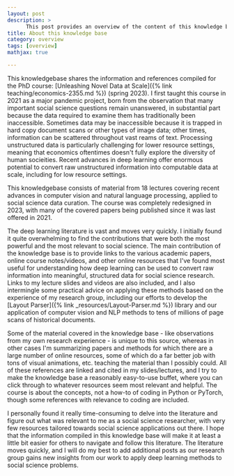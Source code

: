 ```yaml
---
layout: post
description: >
      This post provides an overview of the content of this knowledge base. 
title: About this knowledge base
category: overview
tags: [overview]
mathjax: true

---
```


This knowledgebase shares the information and references compiled for the PhD course: [Unleashing Novel Data at Scale]({% link teaching/economics-2355.md %}) (spring 2023). I first taught this course in 2021 as a major pandemic project, born from the observation that many important social science questions remain unanswered, in substantial part because the data required to examine them has traditionally been inaccessible. Sometimes data may be inaccessible because it is trapped in hard copy document scans or other types of image data; other times, information can be scattered throughout vast reams of text. Processing unstructured data is particularly challenging for lower resource settings, meaning that economics oftentimes doesn't fully explore the diversity of human socieities. Recent advances in deep learning offer enormous potential to convert raw unstructured information into computable data at scale, including for low resource settings. 

This knowledgebase consists of material from 18 lectures covering recent advances in computer vision and natural language processing, applied to social science data curation. The course was completely redesigned in 2023, with many of the covered papers being published since it was last offered in 2021. 

The deep learning literature is vast and moves very quickly. I initially found it quite overwhelming to find the contributions that were both the most powerful and the most relevant to social science. The main contribution of the knowledge base is to provide links to the various academic papers, online course notes/videos, and other online resources that I've found most useful for understanding how deep learning can be used to convert raw information into meaningful, structured data for social science research. Links to my lecture slides and videos are also included, and I also intermingle some practical advice on applying these methods based on the experience of my research group, including our efforts to develop the [Layout Parser]({% link _resources/Layout-Parser.md %}) library and our application of computer vision and NLP methods to tens of millions of page scans of historical documents. 

Some of the material covered in the knowledge base - like observations from my own research experience - is unique to this source, whereas in other cases I'm summarizing papers and methods for which there are a large number of online resources, some of which do a far better job with tons of visual animations, etc. teaching the material than I possibly could. All of these references are linked and cited in my slides/lectures, and I try to make the knowledge base a reasonably easy-to-use buffet, where you can click through to whatever resources seem most relevant and helpful. The course is about the concepts, not a how-to of coding in Python or PyTorch, though some references with relevance to coding are included. 

I personally found it really time-consuming to delve into the literature and figure out what was relevant to me as a social science researcher, with very few resources tailored towards social science applications out there. I hope that the information compiled in this knowledge base will make it at least a little bit easier for others to navigate and follow this literature. The literature moves quickly, and I will do my best to add additional posts as our research group gains new insights from our work to apply deep learning methods to social science problems. 